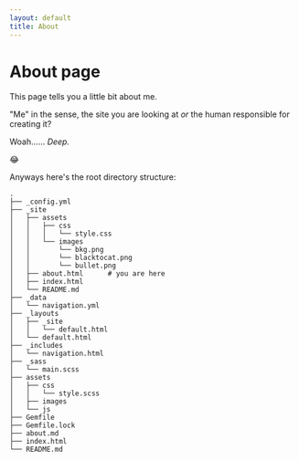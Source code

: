 ```yaml
---
layout: default
title: About
---
```

# About page

This page tells you a little bit about me.

"Me" in the sense, the site you are looking at *or* the human responsible for creating it? 

Woah...... *Deep.* 

😂

Anyways here's the root directory structure:

```
.
├── _config.yml
├── _site
│   ├── assets
│   │   ├── css
│   │   │   └── style.css
│   │   └── images
│   │       └── bkg.png
│   │       └── blacktocat.png
│   │       └── bullet.png
│   ├── about.html 		# you are here
│   ├── index.html
│   └── README.md			
├── _data
│   └── navigation.yml
├── _layouts
│   ├── _site	
│   │   └── default.html
│   └── default.html
├── _includes
│   └── navigation.html
├── _sass
│   └── main.scss
├── assets
│   ├── css
│   │   └── style.scss
│   ├── images
│   └── js
├── Gemfile
├── Gemfile.lock
├── about.md
├── index.html
└── README.md
```
<!-- 
├── = joint
│ = between
└── = end
-->